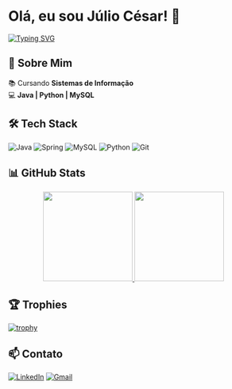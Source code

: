 # Olá, eu sou Júlio César! 👋  
[![Typing SVG](https://readme-typing-svg.demolab.com?font=Space+Mono&size=20&duration=3200&pause=1000&color=A78BFA&background=0F172A&width=450&lines=Back-End+Developer&center=true)](https://git.io/typing-svg)

## 🚀 Sobre Mim
📚 Cursando **Sistemas de Informação**  
💻 **Java | Python | MySQL**  

## 🛠️ Tech Stack
![Java](https://img.shields.io/badge/Java-ED8B00?logo=openjdk&logoColor=white)
![Spring](https://img.shields.io/badge/Spring-6DB33F?logo=spring&logoColor=white)
![MySQL](https://img.shields.io/badge/MySQL-005C84?logo=mysql&logoColor=white)
![Python](https://img.shields.io/badge/Python-3776AB?logo=python&logoColor=white)
![Git](https://img.shields.io/badge/Git-F05032?logo=git&logoColor=white)

## 📊 GitHub Stats
<div align="center">
  <a href="https://github.com/JulioDevO">
    <img height="180em" src="https://github-readme-stats.vercel.app/api/top-langs/?username=JulioDevO&layout=compact&theme=dark&hide_border=true"/>
    <img height="180em" src="https://streak-stats.demolab.com/?user=JulioDevO&theme=dark&hide_border=true"/>
  </a>
</div>

## 🏆 Trophies
[![trophy](https://github-profile-trophy.vercel.app/?username=JulioDevO&theme=onedark&row=1)](https://github.com/ryo-ma/github-profile-trophy)

## 📫 Contato
[![LinkedIn](https://img.shields.io/badge/LinkedIn-0077B5?logo=linkedin&logoColor=white)](https://linkedin.com/in/júlio-césar-b6b386367)
[![Gmail](https://img.shields.io/badge/Gmail-D14836?logo=gmail&logoColor=white)](mailto:julio.santos.developer@gmail.com)
